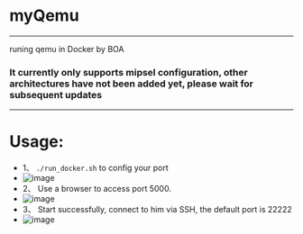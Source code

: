 # myQemu
---
runing qemu in Docker by BOA
### It currently only supports mipsel configuration, other architectures have not been added yet, please wait for subsequent updates
---
# Usage:
- 1、 `./run_docker.sh` to config your port
- ![image](https://user-images.githubusercontent.com/35799450/116045333-8a4bc180-a6a4-11eb-959d-69916126365b.png)
- 2、 Use a browser to access port 5000.
- ![image](https://user-images.githubusercontent.com/35799450/116045183-5e304080-a6a4-11eb-8432-ce4837fcea5b.png)
- 3、 Start successfully, connect to him via SSH, the default port is 22222
- ![image](https://user-images.githubusercontent.com/35799450/116046013-3ab9c580-a6a5-11eb-823f-c5d06b13042e.png)
